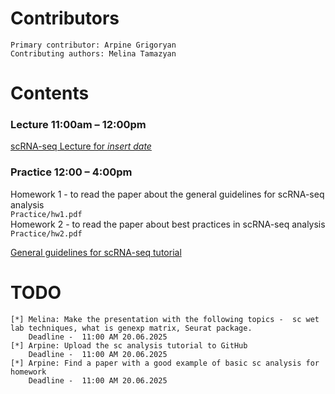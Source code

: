   # Contributors
    Primary contributor: Arpine Grigoryan
    Contributing authors: Melina Tamazyan
  # Contents  
  ### Lecture 11:00am – 12:00pm
  [scRNA-seq Lecture for _insert date_](https://docs.google.com/presentation/d/1y9dZdsu_vii38DSJbjHd1iSOuKEdmrO-/edit?usp=share_link&ouid=108169334741774870734&rtpof=true&sd=true)

### Practice 12:00 – 4:00pm
Homework 1 - to read the paper about the general guidelines for scRNA-seq analysis \
 ``` Practice/hw1.pdf  ``` \
Homework 2 - to read the paper about best practices in scRNA-seq analysis \
``` Practice/hw2.pdf ``` 

[General guidelines for scRNA-seq tutorial](https://www.google.com/url?sa=t&source=web&rct=j&opi=89978449&url=https://satijalab.org/seurat/articles/pbmc3k_tutorial.html&ved=2ahUKEwiDvbTo5P-NAxWh7QIHHbXzI78QFnoECBUQAQ&usg=AOvVaw0IdDAx5dVzTG_RBzez-R1T)
    
  # TODO
    [*] Melina: Make the presentation with the following topics -  sc wet lab techniques, what is genexp matrix, Seurat package. 
        Deadline -  11:00 AM 20.06.2025
    [*] Arpine: Upload the sc analysis tutorial to GitHub 
        Deadline -  11:00 AM 20.06.2025
    [*] Arpine: Find a paper with a good example of basic sc analysis for homework
        Deadline -  11:00 AM 20.06.2025
